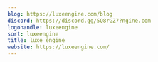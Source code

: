 ```yaml
---
blog: https://luxeengine.com/blog
discord: https://discord.gg/5Q8rGZ7?ngine.com
logohandle: luxeengine
sort: luxeengine
title: luxe engine
website: https://luxeengine.com/
---
```

